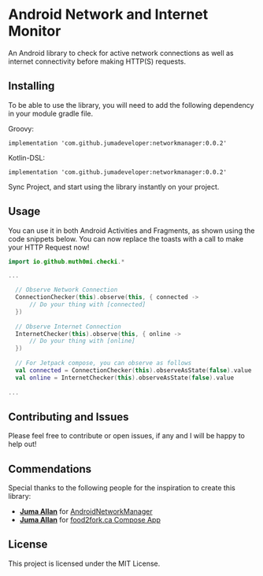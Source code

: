 # Android Network and Internet Monitor

An Android library to check for active network connections as well as internet connectivity before making HTTP(S) requests.


## Installing

To be able to use the library, you will need to add the following dependency in your module gradle file.

Groovy:
```
implementation 'com.github.jumadeveloper:networkmanager:0.0.2'
```
Kotlin-DSL: 
```
implementation 'com.github.jumadeveloper:networkmanager:0.0.2'
```

Sync Project, and start using the library instantly on your project.


## Usage

You can use it in both Android Activities and Fragments, as shown using the code snippets below. You can now replace the toasts with a call to make your HTTP Request now!
```kotlin
import io.github.muth0mi.checki.*

...

  // Observe Network Connection
  ConnectionChecker(this).observe(this, { connected ->
      // Do your thing with [connected]
  })
  
  // Observe Internet Connection
  InternetChecker(this).observe(this, { online ->
      // Do your thing with [online]
  })
  
  // For Jetpack compose, you can observe as follows
  val connected = ConnectionChecker(this).observeAsState(false).value
  val online = InternetChecker(this).observeAsState(false).value
  
...
```


## Contributing and Issues

Please feel free to contribute or open issues, if any and I will be happy to help out!


## Commendations

Special thanks to the following people for the inspiration to create this library:

* **[Juma Allan](https://github.com/jumaallan)** for [AndroidNetworkManager](https://github.com/jumaallan/AndroidNetworkManager.git)
* **[Juma Allan](https://github.com/mitchtabian)** for [food2fork.ca Compose App](https://github.com/mitchtabian/food2fork-compose.git)


## License

This project is licensed under the MIT License.
